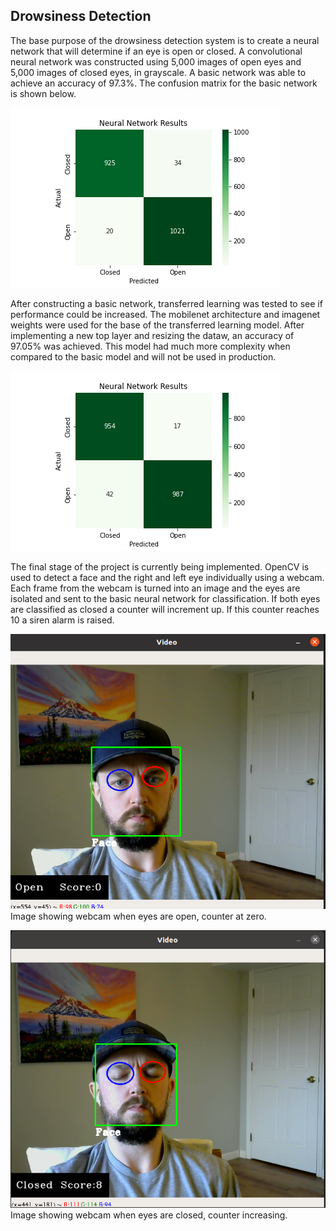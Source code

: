 ## Drowsiness Detection

The base purpose of the drowsiness detection system is to create a neural network that will determine if an eye is open or closed. A convolutional neural network was constructed using 5,000 images of open eyes and 5,000 images of closed eyes, in grayscale. A basic network was able to achieve an accuracy of 97.3%. The confusion matrix for the basic network is shown below.


![](Images/NN_Confusion_Matrix.png)

After constructing a basic network, transferred learning was tested to see if performance could be increased. The mobilenet architecture and imagenet weights were used for the base of the transferred learning model. After implementing a new top layer and resizing the dataw, an accuracy of 97.05% was achieved. This model had much more complexity when compared to the basic model and will not be used in production. 

![](Images/Transfer_Confusion_Matrix.png)

The final stage of the project is currently being implemented. OpenCV is used to detect a face and the right and left eye individually using a webcam. Each frame from the webcam is turned into an image and the eyes are isolated and sent to the basic neural network for classification. If both eyes are classified as closed a counter will increment up. If this counter reaches 10 a siren alarm is raised.



![](Images/Eyes_open.png)
Image showing webcam when eyes are open, counter at zero.


![](Images/Eyes_closed.png)
Image showing webcam when eyes are closed, counter increasing.

